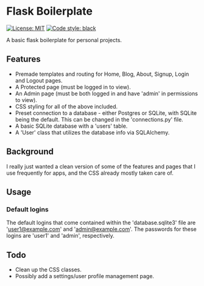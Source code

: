 # Flask Boilerplate
[![License: MIT](https://img.shields.io/badge/License-MIT-yellow.svg)](https://opensource.org/licenses/MIT)
[![Code style: black](https://img.shields.io/badge/code%20style-black-000000.svg)](https://github.com/psf/black)

A basic flask boilerplate for personal projects.

## Features
- Premade templates and routing for Home, Blog, About, Signup, Login and Logout pages.
- A Protected page (must be logged in to view).
- An Admin page (must be both logged in and have 'admin' in permissions to view).
- CSS styling for all of the above included.
- Preset connection to a database - either Postgres or SQLite, with SQLite being the default. This can be changed in the 'connections.py' file.
- A basic SQLite database with a 'users' table.
- A 'User' class that utilizes the database info via SQLAlchemy.

## Background
I really just wanted a clean version of some of the features and pages that I use frequently for apps, and the CSS already mostly taken care of.

## Usage
### Default logins

The default logins that come contained within the 'database.sqlite3' file are 'user1@example.com' and 'admin@example.com'.
The passwords for these logins are 'user1' and 'admin', respectively.

## Todo
- Clean up the CSS classes.
- Possibly add a settings/user profile management page.
